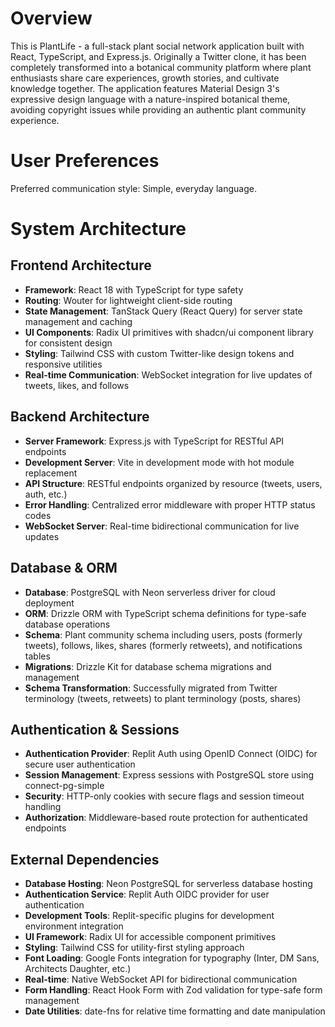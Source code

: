 # Overview

This is PlantLife - a full-stack plant social network application built with React, TypeScript, and Express.js. Originally a Twitter clone, it has been completely transformed into a botanical community platform where plant enthusiasts share care experiences, growth stories, and cultivate knowledge together. The application features Material Design 3's expressive design language with a nature-inspired botanical theme, avoiding copyright issues while providing an authentic plant community experience.

# User Preferences

Preferred communication style: Simple, everyday language.

# System Architecture

## Frontend Architecture
- **Framework**: React 18 with TypeScript for type safety
- **Routing**: Wouter for lightweight client-side routing
- **State Management**: TanStack Query (React Query) for server state management and caching
- **UI Components**: Radix UI primitives with shadcn/ui component library for consistent design
- **Styling**: Tailwind CSS with custom Twitter-like design tokens and responsive utilities
- **Real-time Communication**: WebSocket integration for live updates of tweets, likes, and follows

## Backend Architecture
- **Server Framework**: Express.js with TypeScript for RESTful API endpoints
- **Development Server**: Vite in development mode with hot module replacement
- **API Structure**: RESTful endpoints organized by resource (tweets, users, auth, etc.)
- **Error Handling**: Centralized error middleware with proper HTTP status codes
- **WebSocket Server**: Real-time bidirectional communication for live updates

## Database & ORM
- **Database**: PostgreSQL with Neon serverless driver for cloud deployment  
- **ORM**: Drizzle ORM with TypeScript schema definitions for type-safe database operations
- **Schema**: Plant community schema including users, posts (formerly tweets), follows, likes, shares (formerly retweets), and notifications tables
- **Migrations**: Drizzle Kit for database schema migrations and management
- **Schema Transformation**: Successfully migrated from Twitter terminology (tweets, retweets) to plant terminology (posts, shares)

## Authentication & Sessions
- **Authentication Provider**: Replit Auth using OpenID Connect (OIDC) for secure user authentication
- **Session Management**: Express sessions with PostgreSQL store using connect-pg-simple
- **Security**: HTTP-only cookies with secure flags and session timeout handling
- **Authorization**: Middleware-based route protection for authenticated endpoints

## External Dependencies

- **Database Hosting**: Neon PostgreSQL for serverless database hosting
- **Authentication Service**: Replit Auth OIDC provider for user authentication
- **Development Tools**: Replit-specific plugins for development environment integration
- **UI Framework**: Radix UI for accessible component primitives
- **Styling**: Tailwind CSS for utility-first styling approach
- **Font Loading**: Google Fonts integration for typography (Inter, DM Sans, Architects Daughter, etc.)
- **Real-time**: Native WebSocket API for bidirectional communication
- **Form Handling**: React Hook Form with Zod validation for type-safe form management
- **Date Utilities**: date-fns for relative time formatting and date manipulation